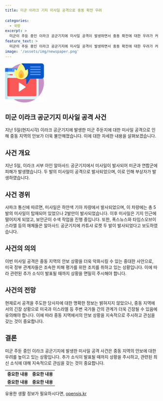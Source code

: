 ```yaml
---
title: 미군 이라크 기지 미사일 공격으로 중동 확전 우려

categories:
  - 국방
excerpt: >
  미군이 주둔 중인 이라크 공군기지에 미사일 공격이 발생하면서 중동 확전에 대한 우려가 커지고 있다. 이라크 샤파크 통신에 따르면 이라크 서부 아인 알아사드 공군기지가 미사일에 공격당했으며, 미군 내 부상자도 발생했다. 이번 공격을 주도한 주체는 아직 확인되지 않았지만, 이전 이란의 이스라엘 보복 공격 예고와 함께 중동 내 확전 우려가 커지고 있다. (150자)
feature_text: >
  미군이 주둔 중인 이라크 공군기지에 미사일 공격이 발생하면서 중동 확전에 대한 우려가 커지고 있다. 이라크 샤파크 통신에 따르면 이라크 서부 아인 알아사드 공군기지가 미사일에 공격당했으며, 미군 내 부상자도 발생했다. 이번 공격을 주도한 주체는 아직 확인되지 않았지만, 이전 이란의 이스라엘 보복 공격 예고와 함께 중동 내 확전 우려가 커지고 있다. (150자)
image: '/assets/img/newspaper.png'
---
```


<p><img src="/assets/img/news.png" alt="rentncar 속보" /></p>

<h2>미군 이라크 공군기지 미사일 공격 사건</h2>

<p data-ke-size="size16">지난 5일(현지시각) 이라크 공군기지에 발생한 미군 주둔지에 대한 미사일 공격으로 인해 중동 지역의 안보가 더욱 불안해졌습니다. 이에 대한 자세한 내용을 살펴보겠습니다.</p>

<h2>사건 개요</h2>

<p data-ke-size="size16">지난 5일, 이라크 서부 아인 알아사드 공군기지에서 미사일이 발사되어 미군과 연합군에 피해가 발생했습니다. 두 발의 미사일이 공격으로 발사되었으며, 이로 인해 부상자가 발생하였습니다.</p>

<h2>사건 경위</h2>

<p data-ke-size="size16">샤파크 통신에 따르면, 미사일은 하얀색 기아 차량에서 발사되었으며, 이 차량에는 총 5발의 미사일이 탑재되어 있었으나 2발만이 발사되었습니다. 이후 미사일은 기지 인근에 떨어지게 되었고, 보안군이 수색 작업을 진행 중입니다. 또한, 폭스뉴스와 타임스오브이스라엘 등의 매체들은 알아사드 공군기지에 카튜샤 로켓 두 발이 발사되었다고 보도하였습니다.</p>

<h2>사건의 의의</h2>

<p data-ke-size="size16">이번 미사일 공격은 중동 지역의 안보 상황을 더욱 악화시킬 수 있는 중대한 사안으로, 미국 정부 관계자들은 조속한 피해 평가를 위한 조치를 취하고 있는 상황입니다. 이에 따라 관련된 추가 소식이 발표될 때까지 상황을 면밀히 주시해야 합니다.</p>

<h2>사건의 전망</h2>

<p data-ke-size="size16">현재로서 공격을 주도한 당사자에 대한 명확한 정보는 밝혀지지 않았으나, 중동 지역에서의 긴장 상황으로 미국과 이스라엘 등 주변 국가들 간의 관계가 더욱 긴장될 수 있음에 유의해야 합니다. 이에 따라 중동 지역에서의 안보 상황을 지속적으로 주시하고 관심을 갖는 것이 중요합니다.</p>

<h2>결론</h2>

<p data-ke-size="size16">미군 주둔 중인 이라크 공군기지에 발생한 미사일 공격 사건은 중동 지역의 안보에 대한 우려를 높이고 있는 상황입니다. 추가 소식이 발표될 때까지 상황을 주시하고, 관련된 최신 소식에 대해 지속적으로 관심을 갖는 것이 중요합니다.</p>

<table>
  <tbody>
    <tr>
      <td style="text-align: center; height: 17px;"><b>중요한 내용</b></td>
      <td style="text-align: center; height: 17px;"><b>중요한 내용</b></td>
    </tr>
    <tr>
      <td style="text-align: center; height: 17px;"><b>중요한 내용</b></td>
      <td style="text-align: center; height: 17px;"><b>중요한 내용</b></td>
    </tr>
  </tbody>
</table>
유용한 생활 정보가 필요하시다면, <a href="https://opensis.kr" rel="dofollow">opensis.kr</a>


